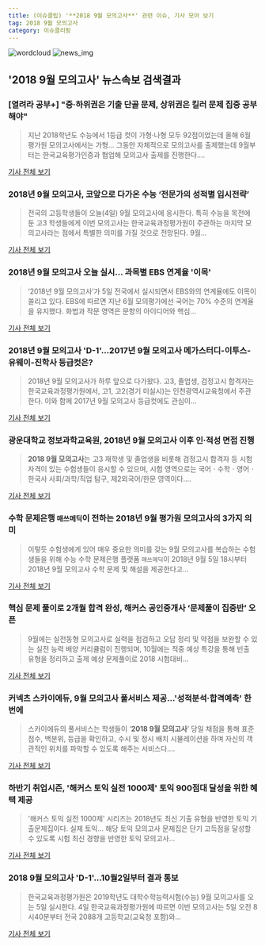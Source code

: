 ```yaml
---
title: (이슈클립) '**2018 9월 모의고사**' 관련 이슈, 기사 모아 보기
tag: 2018 9월 모의고사
category: 이슈클리핑
---
```

![wordcloud](https://s3.ap-northeast-2.amazonaws.com/lyrics101-wordcloud/2018-09-05-1536076764.png)
![news_img](https://user-images.githubusercontent.com/42597476/44507050-1206f400-a6e4-11e8-8d98-7ffbfebb353f.png)
## **'**2018 9월 모의고사**'** 뉴스속보 검색결과
### [열려라 공부+] "중·하위권은 기출 단골 문제, 상위권은 킬러 문제 집중 공부해야"

>지난 2018학년도 수능에서 1등급 컷이 가형·나형 모두 92점이었는데 올해 6월 평가원 모의고사에서는 가형... 그동안 자체적으로 모의고사를 출제했는데 9월부터는 한국교육평가인증과 협업해 모의고사 출제를 진행한다....

<a href="http://news.joins.com/article/olink/22534784" target="_blank">기사 전체 보기</a>

### 2018년 9월 모의고사, 코앞으로 다가온 수능 ‘전문가의 성적별 입시전략’

>전국의 고등학생들이 오늘(4일) 9월 모의고사에 응시한다. 특히 수능을 목전에 둔 고3 학생들에게 이번 모의고사는 한국교육과정평가원이 주관하는 마지막 모의고사라는 점에서 특별한 의미를 가질 것으로 전망된다. 9월...

<a href="http://www.kookje.co.kr/news2011/asp/newsbody.asp?code=0300&key=20180905.99099001576" target="_blank">기사 전체 보기</a>

### 2018년 9월 모의고사 오늘 실시… 과목별 EBS 연계율 '이목'

>‘2018년 9월 모의고사’가 5일 전국에서 실시되면서 EBS와의 연계율에도 이목이 쏠리고 있다. EBS에 따르면 지난 6월 모의평가에선 국어는 70% 수준의 연계율을 유지했다. 화법과 작문 영역은 문항의 아이디어와 핵심...

<a href="http://www.g-enews.com/ko-kr/news/article/news_all/20180904193303844996aa5dcdf1_1/article.html" target="_blank">기사 전체 보기</a>

### 2018년 9월 모의고사 'D-1'…2017년 9월 모의고사 메가스터디-이투스-유웨이-진학사 등급컷은?

>2018년 9월 모의고사가 하루 앞으로 다가왔다. 고3, 졸업생, 검정고시 합격자는 한국교육과정평가원에서, 고1, 고2(경기 미실시)는 인천광역시교육청에서 주관한다. 이와 함께 2017년 9월 모의고사 등급컷에도 관심이...

<a href="http://www.topstarnews.net/news/articleView.html?idxno=476397" target="_blank">기사 전체 보기</a>

### 광운대학교 정보과학교육원, 2018년 9월 모의고사 이후 인·적성 면접 진행

>**2018 9월 모의고사**는 고3 재학생 및 졸업생을 비롯해 검정고시 합격자 등 시험 자격이 있는 수험생들이 응시할 수 있으며, 시험 영역으로는 국어ㆍ수학ㆍ영어ㆍ한국사 사회/과학/직업 탐구, 제2외국어/한문 영역이다....

<a href="http://www.newsfreezone.co.kr/news/articleView.html?idxno=78325" target="_blank">기사 전체 보기</a>

### 수학 문제은행 `매쓰메딕`이 전하는 2018년 9월 평가원 모의고사의 3가지 의미

>이렇듯 수험생에게 있어 매우 중요한 의미를 갖는 9월 모의고사를 복습하는 수험생들을 위해 수능 수학 문제은행 플랫폼 `매쓰메딕`이 2018년 9월 5일 18시부터 2018년 9월 모의고사 수학 문제 및 해설을 제공한다고...

<a href="http://www.nbntv.co.kr/news/articleView.html?idxno=116874" target="_blank">기사 전체 보기</a>

### 핵심 문제 풀이로 2개월 합격 완성, 해커스 공인중개사 ‘문제풀이 집중반’ 오픈

>9월에는 실전동형 모의고사로 실력을 점검하고 오답 정리 및 약점을 보완할 수 있는 실전 능력 배양 커리큘럼이 진행되며, 10월에는 적중 예상 특강을 통해 빈출 유형을 정리하고 출제 예상 문제풀이로 2018 시험대비...

<a href="http://www.sentv.co.kr/news/view/544452" target="_blank">기사 전체 보기</a>

### 커넥츠 스카이에듀, 9월 모의고사 풀서비스 제공…'성적분석·합격예측' 한번에

>스카이에듀의 풀서비스는 학생들이 ‘**2018 9월 모의고사**’ 당일 채점을 통해 표준점수, 백분위, 등급을 확인하고, 수시 및 정시 배치 시뮬레이션을 하며 자신의 객관적인 위치를 파악할 수 있도록 해주는 서비스다....

<a href="http://www.lawissue.co.kr/view.php?ud=20180904104202489d48e16fff2_12" target="_blank">기사 전체 보기</a>

### 하반기 취업시즌, '해커스 토익 실전 1000제' 토익 900점대 달성을 위한 혜택 제공

>'해커스 토익 실전 1000제' 시리즈는 2018년도 최신 기출 유형을 반영한 토익 기출문제집이다. 실제 토익... 해당 토익 모의고사 문제집은 단기 고득점을 달성할 수 있도록 시험 최신 경향을 반영한 토익 모의고사...

<a href="http://www.newsworks.co.kr/news/articleView.html?idxno=212849" target="_blank">기사 전체 보기</a>

### **2018 9월 모의고사** 'D-1'…10월2일부터 결과 통보

>한국교육과정평가원은 2019학년도 대학수학능력시험(수능) 9월 모의고사를 오는 5일 실시한다.   4일 한국교육과정평가원에 따르면 이번 모의고사는 5일 오전 8시40분부터 전국 2088개 고등학교(교육청 포함)와...

<a href="http://www.topstarnews.net/news/articleView.html?idxno=476886" target="_blank">기사 전체 보기</a>


